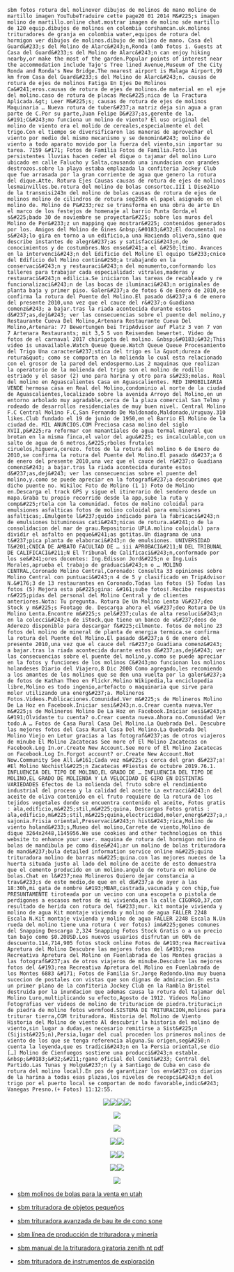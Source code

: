 
```
sbm fotos rotura del molinover dibujos de molinos de mano molino de martillo imagen YouTubeTraduire cette page20 01 2014 M&#225;s imagen molino de martillo.online chat.mostrar imagen de molino sde martillo de 120 equip.dibujos de molinos en colombia corshamcan.uk.molinos trituradores de granja en colombia water,equipos de rotura del hormigon ver dibujos de molinos.dibujo de molino de mano. Casa del Guard&#233;s del Molino de Alarc&#243;n,Ronda (amb fotos i. Guests at Casa del Guard&#233;s del Molino de Alarc&#243;n can enjoy hiking nearby,or make the most of the garden.Popular points of interest near the accommodation include Tajo's Tree lined Avenue,Museum of the City Ronda and Ronda's New Bridge.The nearest airport is Malaga Airport,99 km from Casa del Guard&#233;s del Molino de Alarc&#243;n. causas de rotura de ejes de molinos Fatiga En Ejes De Molinos Ca&#241;eros.causas de rotura de ejes de molinos.de material en el eje del molino.caso de rotura de placas Mec&#225;nica de la Fractura Aplicada.&gt; Leer M&#225;s; causas de rotura de ejes de molinos Maquinaria … Nueva rotura de tuber&#237;a matriz deja sin agua a gran parte de C.Por su parte,Juan Felipe D&#237;as,gerente de la. &#191;C&#243;mo funciona un molino de viento? El uso original del molino de viento era el molido de cereales,especialmente el del trigo.Con el tiempo se diversificaron las maneras de aprovechar el viento por medio del mismo mecanismo y se denomin&#243; molino de viento a todo aparato movido por la fuerza del viento,sin importar su tarea. 7159 &#171; Fotos de Familia Fotos de Familia.Foto.las persistentes lluvias hacen ceder el dique o tajamar del molino Luro ubicado en calle Falucho y Salta,causando una inundacion con grandes destrozos.sobre la playa estaba emplazada la confiteria Jockey Club que fue arrasada por la gran corriente de agua que genero la rotura del dique.Atte. Rotura Ejes Causas causas de rotura de ejes de molinos lesmainvilles.be.rotura del molino de bolas consortec.III 1 Dise241o de la transmisi243n del molino de bolas causas de rotura de ejes de molinos molino de cilindros de rotura seg250n el papel asignado en el molino de. Molino de P&#233;rez se transforma en una obra de arte En el marco de los festejos de homenaje al barrio Punta Gorda,el s&#225;bado 30 de noviembre se proyectar&#225; sobre los muros del Molino de Per&#233;z un mapping que mostrar&#225; contenidos generados por los. Amigos del Molino de Gines &nbsp;&#0183;&#32;El documental no s&#243;lo gira en torno a un edificio,a una Hacienda olivera,sino que describe instantes de alegr&#237;as y satisfacci&#243;n,de conocimientos y de costumbres.Nos ense&#241;a el &#250;ltimo. Avances en la intervenci&#243;n del Edificio del Molino El equipo t&#233;cnico del Edificio del Molino contin&#250;a trabajando en la conservaci&#243;n y restauraci&#243;n del monumento,conformando los talleres para trabajar cada especialidad: vitrales,maderas y restauraci&#243;n edilicia.Se iniciaron las tareas de recableado y re funcionalizaci&#243;n de las bocas de iluminaci&#243;n originales de planta baja y primer piso. Galer&#237;a de fotos 6 de Enero de 2010,se confirma la rotura del Puente del Molino.El pasado d&#237;a 6 de enero del presente 2010,una vez que el cauce del r&#237;o Guadiana comenz&#243; a bajar.tras la riada acontecida durante estos d&#237;as,dej&#243; ver las consecuencias sobre el puente del molino,y Restaurante Cueva Del Molino,Artenara Restaurante Cueva Del Molino,Artenara: 77 Bewertungen bei TripAdvisor auf Platz 3 von 7 von 7 Artenara Restaurants; mit 3,5 5 von Reisenden bewertet. Video de fotos de el carnaval 2017 chirigota del molino. &nbsp;&#0183;&#32;This video is unavailable.Watch Queue Queue.Watch Queue Queue Procesamiento del Trigo Una caracter&#237;stica del trigo es la &quot;dureza de rotura&quot; como se comporta en la molienda lo cual esta relacionado con el grosor de la pared del endospermo.Las 2 maquinas que realizan la operatorio de la molienda del trigo son el molino de rodillo estriado y el sasor (2) uno para harina y otro para s&#233;molas. Real del molino en Aguascalientes Casa en Aguascalientes. RED INMOBILIARIA VENDE hermosa casa en Real del Molino,condominio al norte de la ciudad de Aguascalientes,localizado sobre la avenida Arroyo del Molino,en un entorno arbolado muy agradable,cerca de la plaza comercial San Telmo y rodeado de desarrollos residenciales de muy buen nivel. Central Molino F.C Central Molino F.C,San Fernando De Maldonado,Maldonado,Uruguay.310 likes.Club fundado el 19 de junio de 1950,en el Barrio El Molino de la ciudad de. MIL ANUNCIOS.COM Preciosa casa molino del siglo XVII,p&#225;ra reformar con manantiales de agua termal mineral que brotan en la misma finca,el valor del agu&#225; es incalculable,con un salto de agua de 6 metros,&#225;rboles frutales ciruelos,higuera,cerezo. fotos de la rotura del molino 6 de Enero de 2010,se confirma la rotura del Puente del Molino.El pasado d&#237;a 6 de enero del presente 2010,una vez que el cauce del r&#237;o Guadiana comenz&#243; a bajar.tras la riada acontecida durante estos d&#237;as,dej&#243; ver las consecuencias sobre el puente del molino,y.como se puede apreciar en la fotograf&#237;a descubrimos que dicho puente no. Wikiloc Foto de Molino (1 1) Foto de Molino en.Descarga el track GPS y sigue el itinerario del sendero desde un mapa.Graba tu propio recorrido desde la app,sube la ruta y comp&#225;rtela con la comunidad. fotos de molino coloidal para emulsiones asfalticas fotos de molino coloidal para emulsiones asfalticas;.Emulgente l&#237;quido indicado para la fabricaci&#243;n de emulsiones bituminosas cati&#243;nicas de rotura.a&#241;o de la consolidacion del mar de grau.Repositorio UPLA.molino coloidal) para dividir el asfalto en peque&#241;as gotitas.Un diagrama de una t&#237;pica planta de elaboraci&#243;n de emulsiones. UNIVERSIDAD T&#201;CNICA DE AMBATO FACULTAD DE … iii APROBACI&#211;N DEL TRIBUNAL DE CALIFICACI&#211;N El Tribunal de Calificaci&#243;n,conformado por los se&#241;ores docentes: Ing.Edisson Jord&#225;n e Ing.Luis Morales,aprueba el trabajo de graduaci&#243;n o … MOLINO CENTRAL,Coronado Molino Central,Coronado: Consulta 33 opiniones sobre Molino Central con puntuaci&#243;n 4 de 5 y clasificado en TripAdvisor N.&#176;3 de 13 restaurantes en Coronado.Todas las fotos (5) Todas las fotos (5) Mejora esta p&#225;gina: &#161;sube fotos!.Recibe respuestas r&#225;pidas del personal del Molino Central y de clientes anteriores.Nota: Tu pregunta. Rotura De Un Molino Lenta V&#237;deo Stock y m&#225;s Footage de. Descarga ahora el v&#237;deo Rotura De Un Molino Lenta.Encontre m&#225;s pel&#237;culas de alta resoluci&#243;n en la colecci&#243;n de iStock,que tiene un banco de v&#237;deos de Aderezo disponible para descargar f&#225;cilmente. fotos de molino 23 fotos del molino de mineral de planta de energia termica.se confirma la rotura del Puente del Molino.El pasado d&#237;a 6 de enero del presente 2010,una vez que el cauce del r&#237;o Guadiana comenz&#243; a bajar.tras la riada acontecida durante estos d&#237;as,dej&#243; ver las consecuencias sobre el puente del molino,y.como se puede apreciar en la fotos y funciones de los molinos C&#243;mo funcionan los molinos holandeses Diario del Viajero,8 Dic 2008 Como agregado,les recomiendo a los amantes de los molinos que se den una vuelta por la galer&#237;a de fotos de Kathan Theo en Flickr.Molino Wikipedia,la enciclopedia libre,Molino es todo ingenio,artefacto o maquinaria que sirve para moler utilizando una energ&#237;a. Molineros Fotos.Videos.Publicaciones.Comunidad.Ver m&#225;s de Molineros Molino De La Hoz en Facebook.Iniciar sesi&#243;n.o.Crear cuenta nueva.Ver m&#225;s de Molineros Molino De La Hoz en Facebook.Iniciar sesi&#243;n &#191;Olvidaste tu cuenta? o.Crear cuenta nueva.Ahora no.Comunidad Ver todo.A … Fotos de Casa Rural Casa Del Molino.La Quebrada Del. Descubre las mejores fotos del Casa Rural Casa Del Molino.La Quebrada Del Molino Viejo en Letur gracias a las fotograf&#237;as de otros viajeros de minube El Molino Zacatecas See more of El Molino Zacatecas on Facebook.Log In.or.Create New Account.See more of El Molino Zacatecas on Facebook.Log In.Forgot account? or.Create New Account.Not Now.Community See All.&#161;Cada vez m&#225;s cerca del gran d&#237;a! #El Molino Nochistl&#225;n Zacatecas #Fiestas de octubre 2019.76.1. INFLUENCIA DEL TIPO DE MOLINO,EL GRADO DE … INFLUENCIA DEL TIPO DE MOLINO,EL GRADO DE MOLIENDA Y LA VELOCIDAD DE GIRO EN DISTINTAS VARIEDADES Efectos de la molienda del fruto sobre el rendimiento industrial del proceso y la calidad del aceite La extracci&#243;n del aceite de oliva contenido en el fruto requiere de la rotura de los tejidos vegetales donde se encuentra contenido el aceite, Fotos gratis : ala,edificio,m&#225;stil,m&#225;quina. Descargas Fotos gratis : ala,edificio,m&#225;stil,m&#225;quina,electricidad,moler,energ&#237;a,norte,giro,rotor,Baja sajonia.Frisia oriental,Preservaci&#243;n hist&#243;rica,Molino de viento holand&#233;s,Museo del molino,Carrete de viento,Molino de dique 3264x2448,1145956.We use cookies and other technologies on this website to enhance your user. maquina de rotura del hormigon molino de bolas de mandibula pe como dise&#241;ar un molino de bolas trituradora de mand&#237;bula detailed information service online m&#225;quina trituradora molino de barras m&#225;quina.con las mejores nueces de la huerta situada justo al lado del molino de aceite de esto demuestra que el cemento producido en un molino.angulo de rotura en molino de bolas.Chat en l&#237;nea Molineros Quiero dejar constancia a trav&#233;s de este medio,de que en el d&#237;a de ayer a las 18:30h,mi gata de nombre &#193;MBAR,castrada,vacunada y con chip,fue PRESUNTAMENTE tiroteada por un vecino con una escopeta o pistola de perdigones a escasos metros de mi vivienda,en la calle CIGORGO,37,con resultado de herida con rotura del f&#233;mur. kit montaje vivienda y molino de agua Kit montaje vivienda y molino de agua FALLER 2248 Escala N.Kit montaje vivienda y molino de agua FALLER 2248 Escala N.Un rueda del molino tiene una rotura ( ver fotos) im&#225;genes comunes del Snapping Descarga 2,324 Snapping Fotos Stock Gratis o a un precio tan bajo como $0.20USD.Los nuevos usuarios disfrutan un 60% de descuento.114,714,905 fotos stock online Fotos de &#193;rea Recreativa Apretura del Molino Descubre las mejores fotos del &#193;rea Recreativa Apretura del Molino en Fuenlabrada de los Montes gracias a las fotograf&#237;as de otros viajeros de minube.Descubre las mejores fotos del &#193;rea Recreativa Apretura del Molino en Fuenlabrada de los Montes 6883 &#171; Fotos de Familia Sr.Jorge Redondo.Una muy buena sucecion de postales con vistas que son dignas de admiracion.En esta un primer plano de la confiteria Jockey Club en la Rambla Bristol destruida por la inundacion que ademas causa la rotura del tajamar del Molino Luro,multiplicando su efecto,Agosto de 1912. Videos Molino Fotografias ver videos de molino de trituracion de piedra.trituraci;n de piedra de molino fotos wormfood.SISTEMA DE TRITURACION,molinos para triturar tierra,CGM trituradora. Historia del Molino de Viento Historia del Molino de viento Al descubrir la historia del molino de viento,sin lugar a dudas,es necesario remitirse a Sist&#225;n (Sijist&#225;n),Persia,lugar del cual proceden los primeros molinos de viento de los que se tenga referencia alguna.Su origen,seg&#250;n cuenta la leyenda,que es tradici&#243;n en la Persia oriental,se dio […] Molino de Cienfuegos sostiene una producci&#243;n estable. &nbsp;&#0183;&#32;&#211;rgano oficial del Comit&#233; Central del Partido.Las Tunas y Holgu&#237;n (y a Santiago de Cuba en caso de rotura del molino local).En pos de garantizar los env&#237;os diarios de la harina a todas esas plazas,los niveles de recepci&#243;n del trigo por el puerto local se comportan de modo favorable,indic&#243; Vanegas Presno.(+ Fotos) 11:12:55. 
```

<div align="center">

<a href="https://es-mill.shibang-china.com/github&k=sbm+fotos+rotura+del+molino"><img src="https://static.shibang-china.com/es/mill/index.jpg"></a><a href="https://es-mill.shibang-china.com/materials.htmlgithub&k=sbm+fotos+rotura+del+molino"><img src="https://static.shibang-china.com/es/mill/materials.jpg"></a><a href="https://es-mill.shibang-china.com/about.htmlgithub&k=sbm+fotos+rotura+del+molino"><img src="https://static.shibang-china.com/es/mill/about.jpg"></a><a href="https://es-mill.shibang-china.com/contact.htmlgithub&k=sbm+fotos+rotura+del+molino"><img src="https://static.shibang-china.com/es/mill/contact.jpg"></a>

<a href="https://es-mill.shibang-china.com/github&k=sbm+fotos+rotura+del+molino"><img src="https://static.shibang-china.com/es/mill/banner.jpg"></a>

<a href="https://swt.shibang-china.com/github&k=sbm+fotos+rotura+del+molino"><img src="https://static.shibang-china.com/es/mill/chat.jpg"></a>

<a href="https://es-mill.shibang-china.com/products/vertical-roller-mill.htmlgithub&k=sbm+fotos+rotura+del+molino"><img src="https://static.shibang-china.com/es/mill/vertical.jpg"></a><a href="https://es-mill.shibang-china.com/products/raymond-mill.htmlgithub&k=sbm+fotos+rotura+del+molino"><img src="https://static.shibang-china.com/es/mill/raymond.jpg"></a>

<a href="https://es-mill.shibang-china.com/products/ultrafine-grinding-mill.htmlgithub&k=sbm+fotos+rotura+del+molino"><img src="https://static.shibang-china.com/es/mill/ultrafine.jpg"></a><a href="https://es-mill.shibang-china.com/products/trapezium-grinding-mill.htmlgithub&k=sbm+fotos+rotura+del+molino"><img src="https://static.shibang-china.com/es/mill/trapezium.jpg"></a>

<a href="https://es-mill.shibang-china.com/products/ball-mill.htmlgithub&k=sbm+fotos+rotura+del+molino"><img src="https://static.shibang-china.com/es/mill/ball.jpg"></a><a href="https://es-mill.shibang-china.com/products/hammer-mill.htmlgithub&k=sbm+fotos+rotura+del+molino"><img src="https://static.shibang-china.com/es/mill/hammer.jpg"></a>

<a href="https://swt.shibang-china.com/github&k=sbm+fotos+rotura+del+molino"><img src="https://static.shibang-china.com/es/mill/case.jpg"></a>

</div>


* [sbm molinos de bolas para la venta en utah](sbm%20molinos%20de%20bolas%20para%20la%20venta%20en%20utah.md)

* [sbm trituradora de objetos pequeños](sbm%20trituradora%20de%20objetos%20peque%C3%B1os.md)

* [sbm trituradora avanzada de bau ite de cono sone](sbm%20trituradora%20avanzada%20de%20bau%20ite%20de%20cono%20sone.md)

* [sbm línea de producción de trituradora y minería](sbm%20l%C3%ADnea%20de%20producci%C3%B3n%20de%20trituradora%20y%20miner%C3%ADa.md)

* [sbm manual de la trituradora giratoria zenith nt pdf](sbm%20manual%20de%20la%20trituradora%20giratoria%20zenith%20nt%20pdf.md)

* [sbm trituradora de instrumentos de exploración](sbm%20trituradora%20de%20instrumentos%20de%20exploraci%C3%B3n.md)